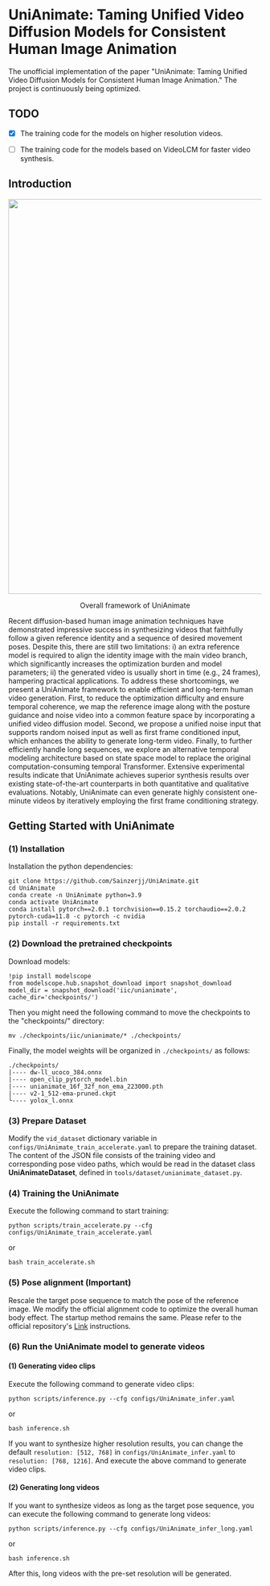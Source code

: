 
<!-- main documents -->
# UniAnimate: Taming Unified Video Diffusion Models for Consistent Human Image Animation
The unofficial implementation of the paper "UniAnimate: Taming Unified Video Diffusion Models for Consistent Human Image Animation." The project is continuously being optimized.


## TODO
- [x] The training code for the models on higher resolution videos.
- [ ] The training code for the models based on VideoLCM for faster video synthesis.



## Introduction

<div align="center">
<p align="middle">
  <img src='https://img.alicdn.com/imgextra/i3/O1CN01VvncFJ1ueRudiMOZu_!!6000000006062-2-tps-2654-1042.png' width='784'>

  Overall framework of UniAnimate
</p>
</div>

Recent diffusion-based human image animation techniques have demonstrated impressive success in synthesizing videos that faithfully follow a given reference identity and a sequence of desired movement poses. Despite this, there are still two limitations: i) an extra reference model is required to align the identity image with the main video branch, which significantly increases the optimization burden and model parameters; ii) the generated video is usually short in time (e.g., 24 frames), hampering practical applications. To address these shortcomings, we present a UniAnimate framework to enable efficient and long-term human video generation. First, to reduce the optimization difficulty and ensure temporal coherence, we map the reference image along with the posture guidance and noise video into a common feature space by incorporating a unified video diffusion model. Second, we propose a unified noise input that supports random noised input as well as first frame conditioned input, which enhances the ability to generate long-term video. Finally, to further efficiently handle long sequences, we explore an alternative temporal modeling architecture based on state space model to replace the original computation-consuming temporal Transformer. Extensive experimental results indicate that UniAnimate achieves superior synthesis results over existing state-of-the-art counterparts in both quantitative and qualitative evaluations. Notably, UniAnimate can even generate highly consistent one-minute videos by iteratively employing the first frame conditioning strategy.


## Getting Started with UniAnimate


### (1) Installation

Installation the python dependencies:

```
git clone https://github.com/Sainzerjj/UniAnimate.git
cd UniAnimate
conda create -n UniAnimate python=3.9
conda activate UniAnimate
conda install pytorch==2.0.1 torchvision==0.15.2 torchaudio==2.0.2 pytorch-cuda=11.8 -c pytorch -c nvidia
pip install -r requirements.txt
```

### (2) Download the pretrained checkpoints

Download models:
```
!pip install modelscope
from modelscope.hub.snapshot_download import snapshot_download
model_dir = snapshot_download('iic/unianimate', cache_dir='checkpoints/')
```
Then you might need the following command to move the checkpoints to the "checkpoints/" directory:
```
mv ./checkpoints/iic/unianimate/* ./checkpoints/
```

Finally, the model weights will be organized in `./checkpoints/` as follows:
```
./checkpoints/
|---- dw-ll_ucoco_384.onnx
|---- open_clip_pytorch_model.bin
|---- unianimate_16f_32f_non_ema_223000.pth 
|---- v2-1_512-ema-pruned.ckpt
└---- yolox_l.onnx
```
### (3) Prepare Dataset

Modify the `vid_dataset` dictionary variable in `configs/UniAnimate_train_accelerate.yaml` to prepare the training dataset. The content of the JSON file consists of the training video and corresponding pose video paths, which would be read in the dataset class **UniAnimateDataset**, defined in `tools/dataset/unianimate_dataset.py`.

### (4) Training the UniAnimate
Execute the following command to start training:
```
python scripts/train_accelerate.py --cfg configs/UniAnimate_train_accelerate.yaml 
```
or
```
bash train_accelerate.sh
```

### (5) Pose alignment **(Important)**

Rescale the target pose sequence to match the pose of the reference image. We modify the official alignment code to optimize the overall human body effect. The startup method remains the same. Please refer to the official repository's [Link](https://github.com/ali-vilab/UniAnimate) instructions. 

### (6) Run the UniAnimate model to generate videos

#### (1) Generating video clips

Execute the following command to generate video clips:
```
python scripts/inference.py --cfg configs/UniAnimate_infer.yaml 
```
or
```
bash inference.sh
```
If you want to synthesize higher resolution results, you can change the default `resolution: [512, 768]` in `configs/UniAnimate_infer.yaml` to `resolution: [768, 1216]`. And execute the above command to generate video clips.

#### (2) Generating long videos

If you want to synthesize videos as long as the target pose sequence, you can execute the following command to generate long videos:
```
python scripts/inference.py --cfg configs/UniAnimate_infer_long.yaml
```
or
```
bash inference.sh
```
After this, long videos with the pre-set resolution will be generated.





